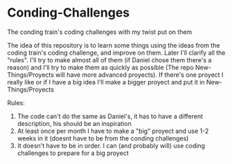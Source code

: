 # Conding-Challenges
The conding train's coding challenges with my twist put on them

The idea of this repository is to learn some things using the ideas from the coding train's coding challenge, and improve on them. Later I'll clarify all the "rules".
I'll try to make almost all of them (if Daniel chose them there's a reason) and I'll try to make them as quickly as possible (The repo New-Things/Proyects will have more advanced proyects).
If there's one proyect I really like or if I have a big idea I'll make a bigger proyect and put it in New-Things/Proyects

Rules:
  1) The code can't do the same as Daniel's, it has to have a different description, his should be an inspiration
  2) At least once per month I have to make a "big" proyect and use 1-2 weeks in it (doesnt have to be from the conding challenges)
  3) It doesn't have to be in order. I can (and probably will) use coding challenges to prepare for a big proyect
